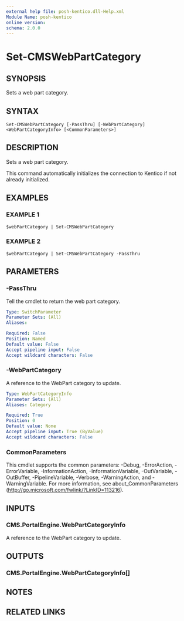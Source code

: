 ```yaml
---
external help file: posh-kentico.dll-Help.xml
Module Name: posh-kentico
online version:
schema: 2.0.0
---
```


# Set-CMSWebPartCategory

## SYNOPSIS
Sets a web part category.

## SYNTAX

```
Set-CMSWebPartCategory [-PassThru] [-WebPartCategory] <WebPartCategoryInfo> [<CommonParameters>]
```

## DESCRIPTION
Sets a web part category.

This command automatically initializes the connection to Kentico if not already initialized.

## EXAMPLES

### EXAMPLE 1
```
$webPartCategory | Set-CMSWebPartCategory
```

### EXAMPLE 2
```
$webPartCategory | Set-CMSWebPartCategory -PassThru
```

## PARAMETERS

### -PassThru
Tell the cmdlet to return the web part category.

```yaml
Type: SwitchParameter
Parameter Sets: (All)
Aliases:

Required: False
Position: Named
Default value: False
Accept pipeline input: False
Accept wildcard characters: False
```

### -WebPartCategory
A reference to the WebPart category to update.

```yaml
Type: WebPartCategoryInfo
Parameter Sets: (All)
Aliases: Category

Required: True
Position: 0
Default value: None
Accept pipeline input: True (ByValue)
Accept wildcard characters: False
```

### CommonParameters
This cmdlet supports the common parameters: -Debug, -ErrorAction, -ErrorVariable, -InformationAction, -InformationVariable, -OutVariable, -OutBuffer, -PipelineVariable, -Verbose, -WarningAction, and -WarningVariable.
For more information, see about_CommonParameters (http://go.microsoft.com/fwlink/?LinkID=113216).

## INPUTS

### CMS.PortalEngine.WebPartCategoryInfo
A reference to the WebPart category to update.

## OUTPUTS

### CMS.PortalEngine.WebPartCategoryInfo[]

## NOTES

## RELATED LINKS
